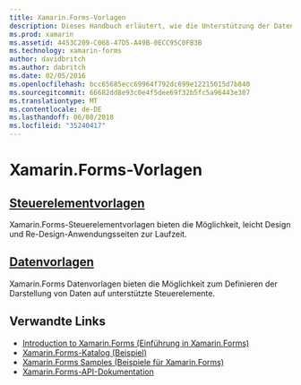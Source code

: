 ```yaml
---
title: Xamarin.Forms-Vorlagen
description: Dieses Handbuch erläutert, wie die Unterstützung der Datenvorlagen durch Xamarin.Forms verwenden. Dies schließt Steuerelementvorlagen, die leicht Design und Re-Design Seiten zur Laufzeit verwendet werden kann, und Datenvorlagen, die die Darstellung von Daten auf unterstützte Steuerelemente definieren.
ms.prod: xamarin
ms.assetid: 4453C209-C068-47D5-A49B-0ECC95C0FB3B
ms.technology: xamarin-forms
author: davidbritch
ms.author: dabritch
ms.date: 02/05/2016
ms.openlocfilehash: bcc65685ecc69964f792dc699e12215015d7b840
ms.sourcegitcommit: 66682dd8e93c0e4f5dee69f32b5fc5a96443e307
ms.translationtype: MT
ms.contentlocale: de-DE
ms.lasthandoff: 06/08/2018
ms.locfileid: "35240417"
---
```

# <a name="xamarinforms-templates"></a>Xamarin.Forms-Vorlagen

## <a name="control-templatescontrol-templatesindexmd"></a>[Steuerelementvorlagen](control-templates/index.md)

Xamarin.Forms-Steuerelementvorlagen bieten die Möglichkeit, leicht Design und Re-Design-Anwendungsseiten zur Laufzeit.

## <a name="data-templatesdata-templatesindexmd"></a>[Datenvorlagen](data-templates/index.md)

Xamarin.Forms Datenvorlagen bieten die Möglichkeit zum Definieren der Darstellung von Daten auf unterstützte Steuerelemente.


## <a name="related-links"></a>Verwandte Links

- [Introduction to Xamarin.Forms (Einführung in Xamarin.Forms)](~/xamarin-forms/get-started/introduction-to-xamarin-forms.md)
- [Xamarin.Forms-Katalog (Beispiel)](https://developer.xamarin.com/samples/FormsGallery/)
- [Xamarin.Forms Samples (Beispiele für Xamarin.Forms)](https://developer.xamarin.com/samples/tag/Xamarin.Forms/)
- [Xamarin.Forms-API-Dokumentation](https://developer.xamarin.com/api/namespace/Xamarin.Forms/)
